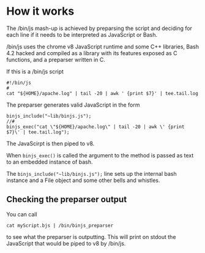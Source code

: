 
# How it works

The /bin/js mash-up is achieved by preparsing the script and deciding for each line if it needs to be interpreted as JavaScript or Bash.  

/bin/js uses the chrome v8 JavaScript runtime and some C++ libraries, Bash 4.2 hacked and compiled as a library with its features exposed as C functions, and a preparser written in C.

If this is a /bin/js script

    #!/bin/js
    #
    cat "${HOME}/apache.log" | tail -20 | awk ' {print $7}' | tee.tail.log

The preparser generates valid JavaScript in the form

    binjs_include("~lib/binjs.js");
    //#
    binjs_exec("cat \"${HOME}/apache.log\" | tail -20 | awk \' {print $7}\' | tee.tail.log");

The JavaScirpt is then piped to v8.

When `binjs_exec()` is called the argument to the method is passed as text to an embedded instance of bash.

The `binjs_include("~lib/binjs.js");` line sets up the internal bash instance and a File object and some other bells and whistles.

## Checking the preparser output

You can call

    cat myScript.bjs | /bin/binjs_preparser

to see what the preparser is outputting.  This will print on stdout the JavaScript that would be piped to v8 by /bin/js.




